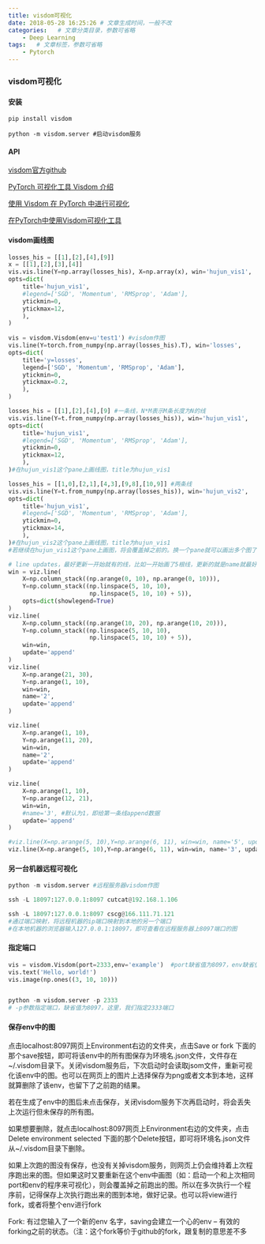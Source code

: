 ```yaml
---
title: visdom可视化
date: 2018-05-28 16:25:26 # 文章生成时间，一般不改
categories:   # 文章分类目录，参数可省略
    - Deep Learning
tags:   # 文章标签，参数可省略
    - Pytorch
---
```

### visdom可视化
#### 安装
```
pip install visdom

python -m visdom.server #启动visdom服务
```
<!--more-->

#### API
[visdom官方github](https://github.com/facebookresearch/visdom)

[PyTorch 可视化工具 Visdom 介绍](http://www.pytorchtutorial.com/pytorch-visdom/#visimage)

[使用 Visdom 在 PyTorch 中进行可视化](http://www.pytorchtutorial.com/using-visdom-for-visualization-in-pytorch/#plotline)

[在PyTorch中使用Visdom可视化工具](https://ptorch.com/news/77.html)

#### visdom画线图
```python
losses_his = [[1],[2],[4],[9]]
x = [[1],[2],[3],[4]]
vis.vis.line(Y=np.array(losses_his), X=np.array(x), win='hujun_vis1', 
opts=dict(
    title='hujun_vis1', 
    #legend=['SGD', 'Momentum', 'RMSprop', 'Adam'],
    ytickmin=0,
    ytickmax=12,
    ),
)
    
vis = visdom.Visdom(env=u'test1') #visdom作图
vis.line(Y=torch.from_numpy(np.array(losses_his).T), win='losses', 
opts=dict(
    title='y=losses', 
    legend=['SGD', 'Momentum', 'RMSprop', 'Adam'],
    ytickmin=0,
    ytickmax=0.2,
    ),
)

losses_his = [[1],[2],[4],[9] #一条线，N*M表示M条长度为N的线
vis.vis.line(Y=t.from_numpy(np.array(losses_his)), win='hujun_vis1', 
opts=dict(
    title='hujun_vis1', 
    #legend=['SGD', 'Momentum', 'RMSprop', 'Adam'],
    ytickmin=0,
    ytickmax=12,
    ),
)#在hujun_vis1这个pane上画线图，title为hujun_vis1

losses_his = [[1,0],[2,1],[4,3],[9,8],[10,9]] #两条线
vis.vis.line(Y=t.from_numpy(np.array(losses_his)), win='hujun_vis2', 
opts=dict(
    title='hujun_vis1', 
    #legend=['SGD', 'Momentum', 'RMSprop', 'Adam'],
    ytickmin=0,
    ytickmax=14,
    ),
)#在hujun_vis2这个pane上画线图，title为hujun_vis1
#若继续在hujun_vis1这个pane上画图，将会覆盖掉之前的。换一个pane就可以画出多个图了。

# line updates，最好更新一开始就有的线，比如一开始画了5根线，更新的就是name就最好是1,2,3,4,5
win = viz.line(
    X=np.column_stack((np.arange(0, 10), np.arange(0, 10))),
    Y=np.column_stack((np.linspace(5, 10, 10),
                       np.linspace(5, 10, 10) + 5)),
    opts=dict(showlegend=True)
)
viz.line(
    X=np.column_stack((np.arange(10, 20), np.arange(10, 20))),
    Y=np.column_stack((np.linspace(5, 10, 10),
                       np.linspace(5, 10, 10) + 5)),
    win=win,
    update='append'
)
viz.line(
    X=np.arange(21, 30),
    Y=np.arange(1, 10),
    win=win,
    name='2',
    update='append'
)

viz.line(
    X=np.arange(1, 10),
    Y=np.arange(11, 20),
    win=win,
    name='2',
    update='append'
)

viz.line(
    X=np.arange(1, 10),
    Y=np.arange(12, 21),
    win=win,
    #name='3', #默认为1，即给第一条线append数据
    update='append'
)

#viz.line(X=np.arange(5, 10),Y=np.arange(6, 11), win=win, name='5', update='remove', opts=dict(legend=['2'], showlegend=True))
viz.line(X=np.arange(5, 10),Y=np.arange(6, 11), win=win, name='3', update='append', opts=dict(showlegend=True)) #当name不存在时，新增一条线
```

#### 另一台机器远程可视化
```python
python -m visdom.server #远程服务器visdom作图

ssh -L 18097:127.0.0.1:8097 cutcat@192.168.1.106

ssh -L 18097:127.0.0.1:8097 cscg@166.111.71.121
#通过端口映射，将远程机器的ip端口映射到本地的另一个端口
#在本地机器的浏览器输入127.0.0.1:18097，即可查看在远程服务器上8097端口的图
```

#### 指定端口
```python
vis = visdom.Visdom(port=2333,env='example')  #port缺省值为8097，env缺省值为'main'
vis.text('Hello, world!')
vis.image(np.ones((3, 10, 10)))


python -m visdom.server -p 2333
# -p参数指定端口，缺省值为8097，这里，我们指定2333端口
```

#### 保存env中的图
点击localhost:8097网页上Environment右边的文件夹，点击Save or fork 下面的那个save按钮，即可将该env中的所有图保存为环境名.json文件，文件存在~/.visdom目录下。关闭visdom服务后，下次启动时会读取jsom文件，重新可视化该env中的图。也可以在网页上的图片上选择保存为png或者文本到本地，这样就算删除了该env，也留下了之前跑的结果。

若在生成了env中的图后未点击保存，关闭visdom服务下次再启动时，将会丢失上次运行但未保存的所有图。


如果想要删除，就点击localhost:8097网页上Environment右边的文件夹，点击Delete environment selected 下面的那个Delete按钮，即可将环境名.json文件从~/.visdom目录下删除。

如果上次跑的图没有保存，也没有关掉visdom服务，则网页上仍会维持着上次程序跑出来的图。但如果这时又要重新在这个env中画图（如：启动一个和上次相同port和env的程序来可视化），则会覆盖掉之前跑出的图。所以在多次执行一个程序前，记得保存上次执行跑出来的图到本地，做好记录。也可以将view进行fork，或者将整个env进行fork

Fork: 有过您输入了一个新的env 名字，saving会建立一个心的env – 有效的forking之前的状态。（注：这个fork等价于github的fork，跟复制的意思差不多